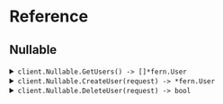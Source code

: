 # Reference
## Nullable
<details><summary><code>client.Nullable.GetUsers() -> []*fern.User</code></summary>
<dl>
<dd>

#### 🔌 Usage

<dl>
<dd>

<dl>
<dd>

```go
client.Nullable.GetUsers(
        context.TODO(),
        &fern.GetUsersRequest{
            Usernames: []*string{
                fern.String(
                    "usernames",
                ),
            },
            Avatar: fern.String(
                "avatar",
            ),
            Activated: []*bool{
                fern.Bool(
                    true,
                ),
            },
            Tags: []*string{
                fern.String(
                    "tags",
                ),
            },
            Extra: fern.Bool(
                true,
            ),
        },
    )
}
```
</dd>
</dl>
</dd>
</dl>

#### ⚙️ Parameters

<dl>
<dd>

<dl>
<dd>

**usernames:** `*string` 
    
</dd>
</dl>

<dl>
<dd>

**avatar:** `*string` 
    
</dd>
</dl>

<dl>
<dd>

**activated:** `*bool` 
    
</dd>
</dl>

<dl>
<dd>

**tags:** `*string` 
    
</dd>
</dl>

<dl>
<dd>

**extra:** `*bool` 
    
</dd>
</dl>
</dd>
</dl>


</dd>
</dl>
</details>

<details><summary><code>client.Nullable.CreateUser(request) -> *fern.User</code></summary>
<dl>
<dd>

#### 🔌 Usage

<dl>
<dd>

<dl>
<dd>

```go
client.Nullable.CreateUser(
        context.TODO(),
        &fern.CreateUserRequest{
            Username: "username",
            Tags: []string{
                "tags",
                "tags",
            },
            Metadata: &fern.Metadata{
                CreatedAt: fern.MustParseDateTime(
                    "2024-01-15T09:30:00Z",
                ),
                UpdatedAt: fern.MustParseDateTime(
                    "2024-01-15T09:30:00Z",
                ),
                Avatar: fern.String(
                    "avatar",
                ),
                Activated: fern.Bool(
                    true,
                ),
                Status: &fern.Status{
                    Active: "active",
                },
                Values: map[string]*string{
                    "values": fern.String(
                        "values",
                    ),
                },
            },
            Avatar: fern.String(
                "avatar",
            ),
        },
    )
}
```
</dd>
</dl>
</dd>
</dl>

#### ⚙️ Parameters

<dl>
<dd>

<dl>
<dd>

**username:** `string` 
    
</dd>
</dl>

<dl>
<dd>

**tags:** `[]string` 
    
</dd>
</dl>

<dl>
<dd>

**metadata:** `*fern.Metadata` 
    
</dd>
</dl>

<dl>
<dd>

**avatar:** `*string` 
    
</dd>
</dl>
</dd>
</dl>


</dd>
</dl>
</details>

<details><summary><code>client.Nullable.DeleteUser(request) -> bool</code></summary>
<dl>
<dd>

#### 🔌 Usage

<dl>
<dd>

<dl>
<dd>

```go
client.Nullable.DeleteUser(
        context.TODO(),
        &fern.DeleteUserRequest{
            Username: fern.String(
                "xy",
            ),
        },
    )
}
```
</dd>
</dl>
</dd>
</dl>

#### ⚙️ Parameters

<dl>
<dd>

<dl>
<dd>

**username:** `*string` — The user to delete.
    
</dd>
</dl>
</dd>
</dl>


</dd>
</dl>
</details>
